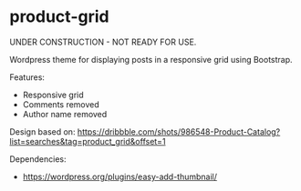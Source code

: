 product-grid
============

UNDER CONSTRUCTION - NOT READY FOR USE.

Wordpress theme for displaying posts in a responsive grid using Bootstrap.

Features:

* Responsive grid
* Comments removed
* Author name removed

Design based on: https://dribbble.com/shots/986548-Product-Catalog?list=searches&tag=product_grid&offset=1

Dependencies:

* https://wordpress.org/plugins/easy-add-thumbnail/
